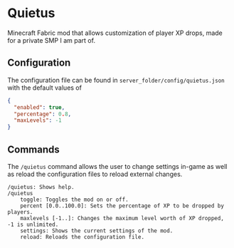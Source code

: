 # Quietus

Minecraft Fabric mod that allows customization of player XP drops, made for a private SMP I am part of.

## Configuration

The configuration file can be found in `server_folder/config/quietus.json` with the default values of
```json
{
  "enabled": true,
  "percentage": 0.8,
  "maxLevels": -1
}
```

## Commands

The `/quietus` command allows the user to change settings in-game as well as reload the configuration files to reload external changes.

```
/quietus: Shows help.
/quietus
    toggle: Toggles the mod on or off.
    percent [0.0..100.0]: Sets the percentage of XP to be dropped by players.
    maxlevels [-1..]: Changes the maximum level worth of XP dropped, -1 is unlimited.
    settings: Shows the current settings of the mod.
    reload: Reloads the configuration file.
```
